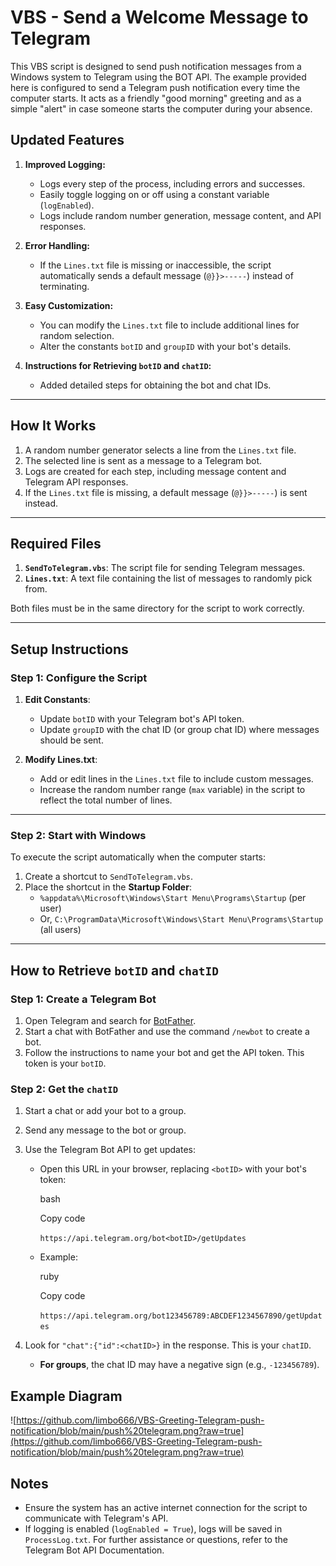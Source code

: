 # VBS - Send a Welcome Message to Telegram

This VBS script is designed to send push notification messages from a Windows system to Telegram using the BOT API. The example provided here is configured to send a Telegram push notification every time the computer starts. It acts as a friendly "good morning" greeting and as a simple "alert" in case someone starts the computer during your absence.

## Updated Features

1.  **Improved Logging:**
    
    -   Logs every step of the process, including errors and successes.
    -   Easily toggle logging on or off using a constant variable (`logEnabled`).
    -   Logs include random number generation, message content, and API responses.
2.  **Error Handling:**
    
    -   If the `Lines.txt` file is missing or inaccessible, the script automatically sends a default message (`@}}>-----`) instead of terminating.
3.  **Easy Customization:**
    
    -   You can modify the `Lines.txt` file to include additional lines for random selection.
    -   Alter the constants `botID` and `groupID` with your bot's details.
4.  **Instructions for Retrieving `botID` and `chatID`:**
    
    -   Added detailed steps for obtaining the bot and chat IDs.

----------

## How It Works

1.  A random number generator selects a line from the `Lines.txt` file.
2.  The selected line is sent as a message to a Telegram bot.
3.  Logs are created for each step, including message content and Telegram API responses.
4.  If the `Lines.txt` file is missing, a default message (`@}}>-----`) is sent instead.

----------

## Required Files

1.  **`SendToTelegram.vbs`**: The script file for sending Telegram messages.
2.  **`Lines.txt`**: A text file containing the list of messages to randomly pick from.

Both files must be in the same directory for the script to work correctly.

----------

## Setup Instructions

### Step 1: Configure the Script

1.  **Edit Constants**:
    
    -   Update `botID` with your Telegram bot's API token.
    -   Update `groupID` with the chat ID (or group chat ID) where messages should be sent.
2.  **Modify Lines.txt**:
    
    -   Add or edit lines in the `Lines.txt` file to include custom messages.
    -   Increase the random number range (`max` variable) in the script to reflect the total number of lines.

----------

### Step 2: Start with Windows

To execute the script automatically when the computer starts:

1.  Create a shortcut to `SendToTelegram.vbs`.
2.  Place the shortcut in the **Startup Folder**:
    -   `%appdata%\Microsoft\Windows\Start Menu\Programs\Startup` (per user)
    -   Or, `C:\ProgramData\Microsoft\Windows\Start Menu\Programs\Startup` (all users)

----------

## How to Retrieve `botID` and `chatID`

### Step 1: Create a Telegram Bot

1.  Open Telegram and search for [BotFather](https://telegram.me/BotFather).
2.  Start a chat with BotFather and use the command `/newbot` to create a bot.
3.  Follow the instructions to name your bot and get the API token. This token is your `botID`.

### Step 2: Get the `chatID`

1.  Start a chat or add your bot to a group.
2.  Send any message to the bot or group.
3.  Use the Telegram Bot API to get updates:
    -   Open this URL in your browser, replacing `<botID>` with your bot's token:
        
        bash
        
        Copy code
        
        `https://api.telegram.org/bot<botID>/getUpdates` 
        
    -   Example:
        
        ruby
        
        Copy code
        
        `https://api.telegram.org/bot123456789:ABCDEF1234567890/getUpdates` 
        
4.  Look for `"chat":{"id":<chatID>}` in the response. This is your `chatID`.
    -   **For groups**, the chat ID may have a negative sign (e.g., `-123456789`).
 
## Example Diagram
![https://github.com/limbo666/VBS-Greeting-Telegram-push-notification/blob/main/push%20telegram.png?raw=true](https://github.com/limbo666/VBS-Greeting-Telegram-push-notification/blob/main/push%20telegram.png?raw=true)

## Notes
* Ensure the system has an active internet connection for the script to communicate with Telegram's API.
* If logging is enabled (`logEnabled = True`), logs will be saved in `ProcessLog.txt`.
For further assistance or questions, refer to the Telegram Bot API Documentation.
